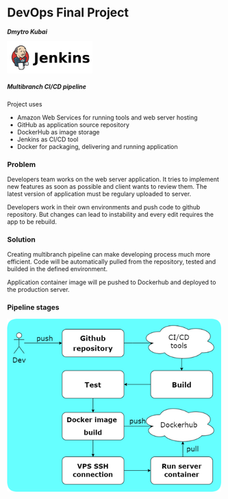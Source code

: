 # DevOps Final Project 
***Dmytro Kubai***



<img src="screenshots/jenkins_logo.png" alt="drawing" width="200"/>

##### Multibranch CI/CD pipeline 
Project uses 
- Amazon Web Services for running tools and web server hosting
- GitHub as application source repository
- DockerHub as image storage
- Jenkins as CI/CD tool
- Docker for packaging, delivering and running application

### Problem
Developers team works on the web server application. It tries to implement new features as soon as possible and client wants to review them. The latest version of application must be regulary uploaded to server.  

Developers work in their own environments and push code to github repository. But changes can lead to instability and every edit requires the app to be rebuild.

### Solution 
Creating multibranch pipeline can make developing process much more efficient. Code will be automatically pulled from the repository, tested and builded in the defined environment.    

Application container image will pe pushed to Dockerhub and deployed to the production server.

### Pipeline stages 
<img src="screenshots/PipelineDiagram.drawio.png" alt="drawing" width="500"/>
